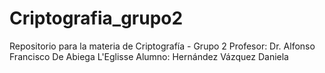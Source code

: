 # Criptografia_grupo2
Repositorio para la materia de Criptografía - Grupo 2 
Profesor: Dr. Alfonso Francisco De Abiega L'Eglisse 
Alumno: Hernández Vázquez Daniela
